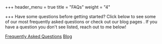 +++
header_menu = true
title = "FAQs"
weight = "4"

+++
Have some questions before getting started? Click below to see some of our most frequently asked questions or check out our blog pages . If you have a question you don't see listed, reach out to me below!

[Frequently Asked Questions](/faqs) [Blog](/blog)